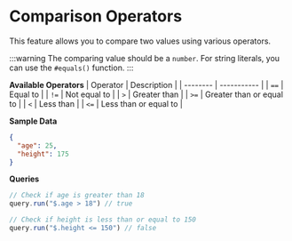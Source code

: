 # Comparison Operators

This feature allows you to compare two values using various operators.

:::warning
The comparing value should be a `number`. For string literals, you can use the `#equals()` function.
:::

**Available Operators**
| Operator | Description |
| -------- | ----------- |
| `==`     | Equal to     |
| `!=`     | Not equal to |
| `>`      | Greater than |
| `>=`     | Greater than or equal to |
| `<`      | Less than   |
| `<=`     | Less than or equal to |

**Sample Data**
```json
{
  "age": 25,
  "height": 175
}
```

**Queries**
```ts
// Check if age is greater than 18
query.run("$.age > 18") // true

// Check if height is less than or equal to 150
query.run("$.height <= 150") // false
```

